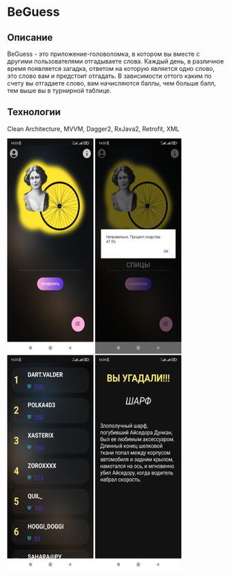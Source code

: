 # BeGuess 
## Описание
BeGuess - это приложение-головоломка, в котором вы вместе с другими пользователями отгадываете слова.
Каждый день, в различное время появляется загадка, ответом на которую является одно слово, это слово вам и предстоит отгадать.
В зависимости оттого каким по счету вы отгадаете слово, вам начисляются баллы, чем больше балл, тем выше вы в турнирной таблице.
## Технологии
 Clean Architecture, MVVM, Dagger2, RxJava2, Retrofit, XML

<img src="https://raw.githubusercontent.com/Theend12345/testimg/main/bg/1.jpg" width="200" height="500"> <img src="https://raw.githubusercontent.com/Theend12345/testimg/main/bg/2.jpg" width="200" height="500">
<img src="https://raw.githubusercontent.com/Theend12345/testimg/main/bg/3.jpg" width="200" height="500"> <img src="https://raw.githubusercontent.com/Theend12345/testimg/main/bg/4.jpg" width="200" height="500">
